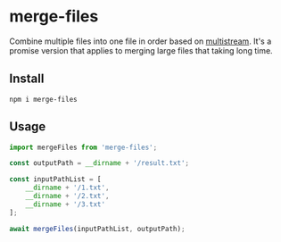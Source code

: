 # merge-files
Combine multiple files into one file in order based on [multistream](https://www.npmjs.com/package/multistream). It's a promise version that applies to merging large files that taking long time.

## Install
```shell
npm i merge-files
```

## Usage
```js
import mergeFiles from 'merge-files';

const outputPath = __dirname + '/result.txt';

const inputPathList = [
    __dirname + '/1.txt',
    __dirname + '/2.txt',
    __dirname + '/3.txt'
];

await mergeFiles(inputPathList, outputPath);
```
